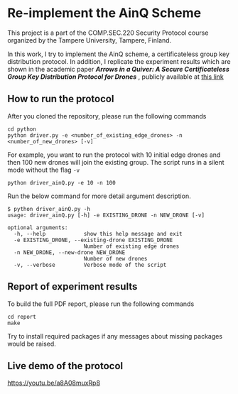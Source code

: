 # Re-implement the AinQ Scheme
This project is a part of the COMP.SEC.220 Security Protocol course organized by the Tampere University,
Tampere, Finland.

In this work, I try to implement the AinQ scheme, a certificateless group key distribution protocol.
In addition, I replicate the experiment results which are shown in the academic paper
_**Arrows in a Quiver: A Secure Certificateless Group Key Distribution Protocol for Drones**_
, publicly available at [this link](https://eprint.iacr.org/2021/1372.pdf)

## How to run the protocol
After you cloned the repository, please run the following commands
```
cd python
python driver.py -e <number_of_existing_edge_drones> -n <number_of_new_drones> [-v]
```

For example, you want to run the protocol with 10 initial edge drones and then 100 new
drones will join the existing group. The script runs in a silent mode without the flag `-v`
```
python driver_ainQ.py -e 10 -n 100
```

Run the below command for more detail argument description.
```
$ python driver_ainQ.py -h
usage: driver_ainQ.py [-h] -e EXISTING_DRONE -n NEW_DRONE [-v]

optional arguments:
  -h, --help            show this help message and exit
  -e EXISTING_DRONE, --existing-drone EXISTING_DRONE
                        Number of existing edge drones
  -n NEW_DRONE, --new-drone NEW_DRONE
                        Number of new drones
  -v, --verbose         Verbose mode of the script
```

## Report of experiment results
To build the full PDF report, please run the following commands
```
cd report
make
```

Try to install required packages if any messages about missing packages would be raised.

## Live demo of the protocol
https://youtu.be/a8A08muxRp8